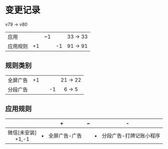 # 变更记录

v79 -> v80

||||||
|-|:-:|:-:|:-:|:-:|
|应用||~1||33 -> 33|
|应用规则|+1||-1|91 -> 91|

## 规则类别

||||||
|-|:-:|:-:|:-:|:-:|
|全屏广告|+1|||21 -> 22|
|分段广告|||-1|6 -> 5|

## 应用规则

||+|~|-|
|:-:|-|-|-|
|微信[未安装]<br>+1,-1|<li>全屏广告-广告||<li>分段广告-打牌记账小程序|
